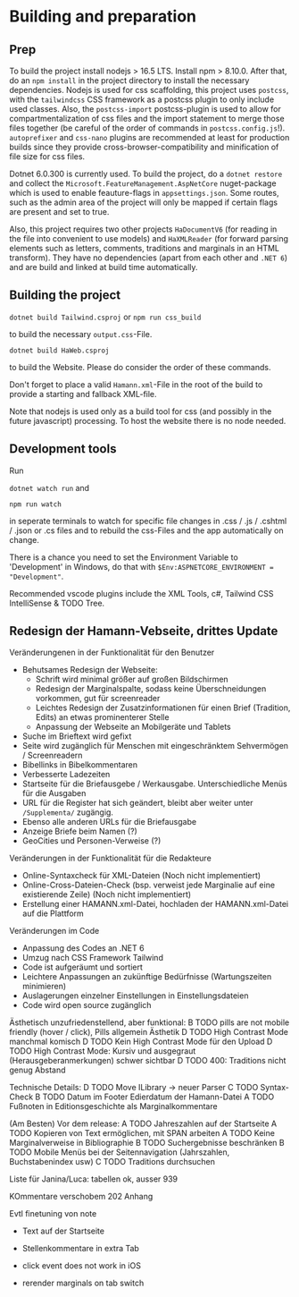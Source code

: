 # Building and preparation

## Prep
To build the project install nodejs > 16.5 LTS. Install npm > 8.10.0. After that, do an `npm install` in the project directory to install the necessary dependencies. Nodejs is used for css scaffolding, this project uses `postcss`, with the `tailwindcss` CSS framework as a postcss plugin to only include used classes. Also, the `postcss-import` postcss-plugin is used to allow for compartmentalization of css files and the import statement to merge those files together (be careful of the order of commands in `postcss.config.js`!). `autoprefixer` and `css-nano` plugins are recommended at least for production builds since they provide cross-browser-compatibility and minification of file size for css files.

Dotnet 6.0.300 is currently used. To build the project, do a `dotnet restore` and collect the `Microsoft.FeatureManagement.AspNetCore` nuget-package which is used to enable feauture-flags in `appsettings.json`. Some routes, such as the admin area of the project will only be mapped if certain flags are present and set to true. 

Also, this project requires two other projects `HaDocumentV6` (for reading in the file into convenient to use models) and `HaXMLReader` (for forward parsing elements such as letters, comments, traditions and marginals in an HTML transform). They have no dependencies (apart from each other and `.NET 6`) and are  build and linked at build time automatically.

## Building the project 

`dotnet build Tailwind.csproj` or `npm run css_build`

to build the necessary `output.css`-File.

`dotnet build HaWeb.csproj`

to build the Website. Please do consider the order of these commands.

Don't forget to place a valid `Hamann.xml`-File in the root of the build to provide a starting and fallback XML-file.

Note that nodejs is used only as a build tool for css (and possibly in the future javascript) processing. To host the website there is no node needed.

## Development tools

Run

`dotnet watch run` and

`npm run watch`

in seperate terminals to watch for specific file changes in .css / .js / .cshtml / .json or .cs files and to rebuild the css-Files and the app automatically on change.

There is a chance you need to set the Environment Variable to 'Development' in Windows, do that with `$Env:ASPNETCORE_ENVIRONMENT = "Development"`.

Recommended vscode plugins include the XML Tools, c#, Tailwind CSS IntelliSense & TODO Tree.

## Redesign der Hamann-Vebseite, drittes Update
Veränderungenen in der Funktionalität für den Benutzer
- Behutsames Redesign der Webseite:
    - Schrift wird minimal größer auf großen Bildschirmen
    - Redesign der Marginalspalte, sodass keine Überschneidungen vorkommen, gut für screenreader
    - Leichtes Redesign der Zusatzinformationen für einen Brief (Tradition, Edits) an etwas prominenterer Stelle
    - Anpassung der Webseite an Mobilgeräte und Tablets
- Suche im Brieftext wird gefixt
- Seite wird zugänglich für Menschen mit eingeschränktem Sehvermögen / Screenreadern
- Bibellinks in Bibelkommentaren
- Verbesserte Ladezeiten
- Startseite für die Briefausgebe / Werkausgabe. Unterschiedliche Menüs für die Ausgaben
- URL für die Register hat sich geändert, bleibt aber weiter unter `/Supplementa/` zugängig.
- Ebenso alle anderen URLs für die Briefausgabe
- Anzeige Briefe beim Namen (?)
- GeoCities und Personen-Verweise (?)

Veränderungen in der Funktionalität für die Redakteure
- Online-Syntaxcheck für XML-Dateien (Noch nicht implementiert)
- Online-Cross-Dateien-Check (bsp. verweist jede Marginalie auf eine existierende Zeile) (Noch nicht implementiert)
- Erstellung einer HAMANN.xml-Datei, hochladen der HAMANN.xml-Datei auf die Plattform

Veränderungen im Code
- Anpassung des Codes an .NET 6
- Umzug nach CSS Framework Tailwind 
- Code ist aufgeräumt und sortiert
- Leichtere Anpassungen an zukünftige Bedürfnisse (Wartungszeiten minimieren)
- Auslagerungen einzelner Einstellungen in Einstellungsdateien
- Code wird open source zugänglich

Ästhetisch unzufriedenstellend, aber funktional:
B TODO pills are not mobile friendly (hover / click), Pills allgemein Ästhetik
D TODO High Contrast Mode manchmal komisch
D TODO Kein High Contrast Mode für den Upload
D TODO High Contrast Mode: Kursiv und ausgegraut (Herausgeberanmerkungen) schwer sichtbar
D TODO 400: Traditions nicht genug Abstand

Technische Details:
D TODO Move ILibrary -> neuer Parser
C TODO Syntax-Check
B TODO Datum im Footer Edierdatum der Hamann-Datei
A TODO Fußnoten in Editionsgeschichte als Marginalkommentare

(Am Besten) Vor dem release:
A TODO Jahreszahlen auf der Startseite
A TODO Kopieren von Text ermöglichen, mit SPAN arbeiten
A TODO Keine Marginalverweise in Bibliographie
B TODO Suchergebnisse beschränken
B TODO Mobile Menüs bei der Seitennavigation (Jahrszahlen, Buchstabenindex usw)
C TODO Traditions durchsuchen

Liste für Janina/Luca:
tabellen ok, ausser 939

KOmmentare verschobem 202 Anhang

Evtl finetuning von note

- Text auf der Startseite
- Stellenkommentare in extra Tab

- click event does not work in iOS
- rerender marginals on tab switch